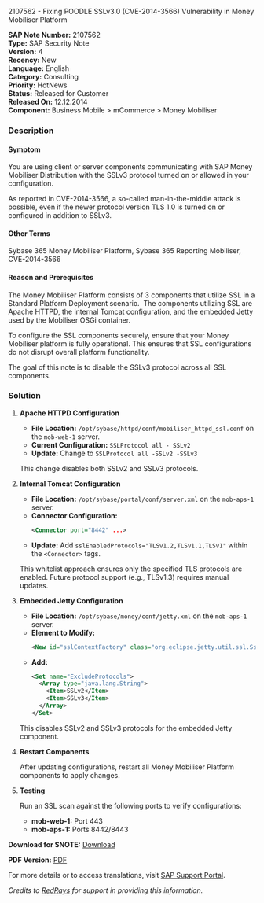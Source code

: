 2107562 - Fixing POODLE SSLv3.0 (CVE-2014-3566) Vulnerability in Money Mobiliser Platform

**SAP Note Number:** 2107562  
**Type:** SAP Security Note  
**Version:** 4  
**Recency:** New  
**Language:** English  
**Category:** Consulting  
**Priority:** HotNews  
**Status:** Released for Customer  
**Released On:** 12.12.2014  
**Component:** Business Mobile > mCommerce > Money Mobiliser  

### Description

#### Symptom

You are using client or server components communicating with SAP Money Mobiliser Distribution with the SSLv3 protocol turned on or allowed in your configuration.

As reported in CVE-2014-3566, a so-called man-in-the-middle attack is possible, even if the newer protocol version TLS 1.0 is turned on or configured in addition to SSLv3.

#### Other Terms

Sybase 365 Money Mobiliser Platform, Sybase 365 Reporting Mobiliser, CVE-2014-3566

#### Reason and Prerequisites

The Money Mobiliser Platform consists of 3 components that utilize SSL in a Standard Platform Deployment scenario.  The components utilizing SSL are Apache HTTPD, the internal Tomcat configuration, and the embedded Jetty used by the Mobiliser OSGi container.

To configure the SSL components securely, ensure that your Money Mobiliser platform is fully operational. This ensures that SSL configurations do not disrupt overall platform functionality.

The goal of this note is to disable the SSLv3 protocol across all SSL components.

### Solution

1. **Apache HTTPD Configuration**

   - **File Location:** `/opt/sybase/httpd/conf/mobiliser_httpd_ssl.conf` on the `mob-web-1` server.
   - **Current Configuration:** `SSLProtocol all - SSLv2`
   - **Update:** Change to `SSLProtocol all -SSLv2 -SSLv3`
   
   This change disables both SSLv2 and SSLv3 protocols.

2. **Internal Tomcat Configuration**

   - **File Location:** `/opt/sybase/portal/conf/server.xml` on the `mob-aps-1` server.
   - **Connector Configuration:**  
     ```xml
     <Connector port="8442" ...>
     ```
   - **Update:** Add `sslEnabledProtocols="TLSv1.2,TLSv1.1,TLSv1"` within the `<Connector>` tags.
   
   This whitelist approach ensures only the specified TLS protocols are enabled. Future protocol support (e.g., TLSv1.3) requires manual updates.

3. **Embedded Jetty Configuration**

   - **File Location:** `/opt/sybase/money/conf/jetty.xml` on the `mob-aps-1` server.
   - **Element to Modify:**  
     ```xml
     <New id="sslContextFactory" class="org.eclipse.jetty.util.ssl.SslContextFactory">
     ```
   - **Add:**  
     ```xml
     <Set name="ExcludeProtocols">
       <Array type="java.lang.String">
         <Item>SSLv2</Item>
         <Item>SSLv3</Item>
       </Array>
     </Set>
     ```
   
   This disables SSLv2 and SSLv3 protocols for the embedded Jetty component.

4. **Restart Components**

   After updating configurations, restart all Money Mobiliser Platform components to apply changes.

5. **Testing**

   Run an SSL scan against the following ports to verify configurations:
   - **mob-web-1:** Port 443
   - **mob-aps-1:** Ports 8442/8443

**Download for SNOTE:** [Download](https://notesdownloads.sap.com/note/0040000018104392017)

**PDF Version:** [PDF](https://userapps.support.sap.com/sap/support/sfm/notes/print/0002107562?language=en-US&token=349A41424E87E19723CF7884AD05D9A4)

For more details or to access translations, visit [SAP Support Portal](https://me.sap.com/notes/0002107562).

*Credits to [RedRays](https://redrays.io) for support in providing this information.*